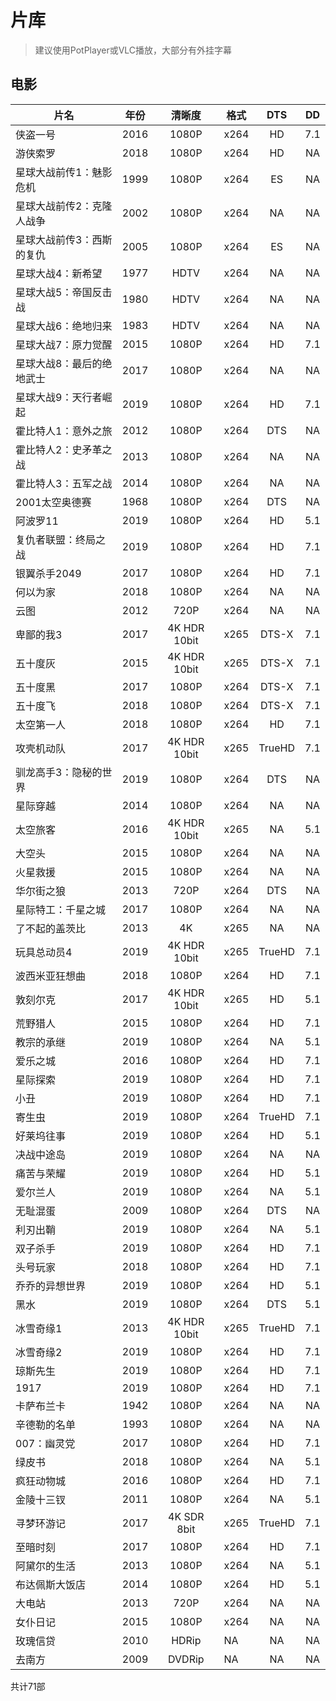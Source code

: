 # 片库
> 建议使用PotPlayer或VLC播放，大部分有外挂字幕

## 电影
|片名| 年份|清晰度|格式|DTS|DD|
|----|----|:----:|----|:----:|:----:|
|侠盗一号|2016|1080P|x264|HD|7.1|
|游侠索罗|2018|1080P|x264|HD|NA|
|星球大战前传1：魅影危机|1999|1080P|x264|ES|NA|
|星球大战前传2：克隆人战争|2002|1080P|x264|NA|NA|
|星球大战前传3：西斯的复仇|2005|1080P|x264|ES|NA|
|星球大战4：新希望|1977|HDTV|x264|NA|NA|
|星球大战5：帝国反击战|1980|HDTV|x264|NA|NA|
|星球大战6：绝地归来|1983|HDTV|x264|NA|NA|
|星球大战7：原力觉醒|2015|1080P|x264|HD|7.1|
|星球大战8：最后的绝地武士|2017|1080P|x264|NA|NA|
|星球大战9：天行者崛起|2019|1080P|x264|HD|7.1|
|霍比特人1：意外之旅|2012|1080P|x264|DTS|NA|
|霍比特人2：史矛革之战|2013|1080P|x264|NA|NA|
|霍比特人3：五军之战|2014|1080P|x264|NA|NA|
|2001太空奥德赛|1968|1080P|x264|DTS|NA|
|阿波罗11|2019|1080P|x264|HD|5.1|
|复仇者联盟：终局之战|2019|1080P|x264|HD|7.1|
|银翼杀手2049|2017|1080P|x264|HD|7.1|
|何以为家|2018|1080P|x264|NA|NA|
|云图|2012|720P|x264|NA|NA|
|卑鄙的我3|2017|4K HDR 10bit|x265|DTS-X|7.1|
|五十度灰|2015|4K HDR 10bit|x265|DTS-X|7.1|
|五十度黑|2017|1080P|x264|DTS-X|7.1|
|五十度飞|2018|1080P|x264|DTS-X|7.1|
|太空第一人|2018|1080P|x264|HD|7.1|
|攻壳机动队|2017|4K HDR 10bit|x265|TrueHD|7.1|
|驯龙高手3：隐秘的世界|2019|1080P|x264|DTS|NA|
|星际穿越|2014|1080P|x264|NA|NA|
|太空旅客|2016|4K HDR 10bit|x265|NA|5.1|
|大空头|2015|1080P|x264|NA|NA|
|火星救援|2015|1080P|x264|NA|NA|
|华尔街之狼|2013|720P|x264|DTS|NA|
|星际特工：千星之城|2017|1080P|x264|NA|NA|
|了不起的盖茨比|2013|4K|x265|NA|NA|
|玩具总动员4|2019|4K HDR 10bit|x265|TrueHD|7.1|
|波西米亚狂想曲|2018|1080P|x264|HD|7.1|
|敦刻尔克|2017|4K HDR 10bit|x265|HD|5.1|
|荒野猎人|2015|1080P|x264|HD|7.1|
|教宗的承继|2019|1080P|x264|NA|5.1|
|爱乐之城|2016|1080P|x264|HD|7.1|
|星际探索|2019|1080P|x264|HD|7.1|
|小丑|2019|1080P|x264|HD|7.1|
|寄生虫|2019|1080P|x264|TrueHD|7.1|
|好莱坞往事|2019|1080P|x264|HD|5.1|
|决战中途岛|2019|1080P|x264|NA|NA|
|痛苦与荣耀|2019|1080P|x264|HD|5.1|
|爱尔兰人|2019|1080P|x264|NA|5.1|
|无耻混蛋|2009|1080P|x264|DTS|NA|
|利刃出鞘|2019|1080P|x264|NA|5.1|
|双子杀手|2019|1080P|x264|HD|7.1|
|头号玩家|2018|1080P|x264|HD|7.1|
|乔乔的异想世界|2019|1080P|x264|HD|5.1|
|黑水|2019|1080P|x264|DTS|5.1|
|冰雪奇缘1|2013|4K HDR 10bit|x265|TrueHD|7.1|
|冰雪奇缘2|2019|1080P|x264|HD|7.1|
|琼斯先生|2019|1080P|x264|HD|7.1|
|1917|2019|1080P|x264|HD|7.1|
|卡萨布兰卡|1942|1080P|x264|NA|NA|
|辛德勒的名单|1993|1080P|x264|NA|NA|
|007：幽灵党|2017|1080P|x264|HD|7.1|
|绿皮书|2018|1080P|x264|NA|5.1|
|疯狂动物城|2016|1080P|x264|HD|7.1|
|金陵十三钗|2011|1080P|x264|NA|5.1|
|寻梦环游记|2017|4K SDR 8bit|x265|TrueHD|7.1|
|至暗时刻|2017|1080P|x264|HD|7.1|
|阿黛尔的生活|2013|1080P|x264|NA|5.1|
|布达佩斯大饭店|2014|1080P|x264|HD|5.1|
|大电站|2013|720P|x264|NA|NA|
|女仆日记|2015|1080P|x264|NA|NA|
|玫瑰信贷|2010|HDRip|NA|NA|NA|
|去南方|2009|DVDRip|NA|NA|NA|
共计71部
